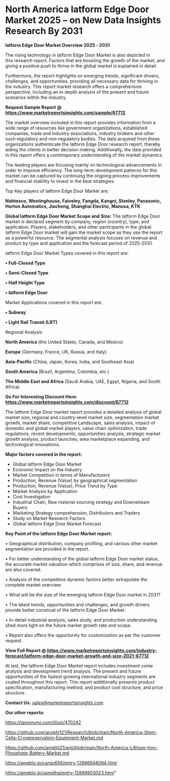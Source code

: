 # North America latform Edge Door Market 2025 – on New Data Insights Research By 2031

<Strong> latform Edge Door Market Overview 2025 - 2031</strong>

The rising technology in latform Edge Door Market is also depicted in this research report. Factors that are boosting the growth of the market, and giving a positive push to thrive in the global market is explained in detail.

Furthermore, the report highlights on emerging trends, significant drivers, challenges, and opportunities, providing all necessary data for thriving in the industry. This report market research offers a comprehensive perspective, including an in-depth analysis of the present and future scenarios within the industry.

<strong>Request Sample Report @ <a href=https://www.marketreportsinsights.com/sample/67712>https://www.marketreportsinsights.com/sample/67712</a></strong>

The market overview included in this report provides information from a wide range of resources like government organizations, established companies, trade and industry associations, industry brokers and other such regulatory and non-regulatory bodies. The data acquired from these organizations authenticate the latform Edge Door research report, thereby aiding the clients in better decision making. Additionally, the data provided in this report offers a contemporary understanding of the market dynamics.

The leading players are focusing mainly on technological advancements in order to improve efficiency. The long-term development patterns for this market can be captured by continuing the ongoing process improvements and financial stability to invest in the best strategies.

Top Key players of latform Edge Door Market are:

<strong>Nabtesco, Westinghouse, Faiveley, Fangda, Kangni, Stanley, Panasonic, Horton Automatics, Jiacheng, Shanghai Electric, Manusa, KTK</strong>

<strong><b>Global latform Edge Door Market Scope and Size:</b></strong>
The latform Edge Door market is declared segment by company, region (country), type, and application. Players, stakeholders, and other participants in the global latform Edge Door market will gain the market scope as they use the report as a powerful resource. The segmental analysis focuses on revenue and product by type and application and the forecast period of 2025-2031.

latform Edge Door Market Types covered in this report are:

<strong>• Full-Closed Type

• Semi-Closed Type

• Half Height Type

• latform Edge Door</strong>

Market Applications covered in this report are:

<strong>• Subway

• Light Rail Transit (LRT)</strong> 

Regional Analysis

<strong>North America</strong> (the United States, Canada, and Mexico)

<strong>Europe</strong> (Germany, France, UK, Russia, and Italy)

<strong>Asia-Pacific</strong> (China, Japan, Korea, India, and Southeast Asia)

<strong>South America</strong> (Brazil, Argentina, Colombia, etc.)

<strong>The Middle East and Africa</strong> (Saudi Arabia, UAE, Egypt, Nigeria, and South Africa)

<strong>Go For Interesting Discount Here: <a href=https://www.marketreportsinsights.com/discount/67712>https://www.marketreportsinsights.com/discount/67712</a></strong>

The latform Edge Door market report provides a detailed analysis of global market size, regional and country-level market size, segmentation market growth, market share, competitive Landscape, sales analysis, impact of domestic and global market players, value chain optimization, trade regulations, recent developments, opportunities analysis, strategic market growth analysis, product launches, area marketplace expanding, and technological innovations.

<strong><b>Major factors covered in the report:</b></strong>
<ul>
  <li>Global latform Edge Door Market </li>
  <li>Economic Impact on the Industry</li>
  <li>Market Competition in terms of Manufacturers</li>
  <li>Production, Revenue (Value) by geographical segmentation</li>
  <li>Production, Revenue (Value), Price Trend by Type</li>
  <li>Market Analysis by Application</li>
  <li>Cost Investigation</li>
  <li>Industrial Chain, Raw material sourcing strategy and Downstream Buyers</li>
  <li>Marketing Strategy comprehension, Distributors and Traders</li>
  <li>Study on Market Research Factors</li>
  <li>Global latform Edge Door Market Forecast</li>
</ul>

<strong><b>Key Point of the latform Edge Door Market report:</b></strong>

• Geographical distribution, company profiling, and various other market segmentation are provided in the report.

• For better understanding of the global latform Edge Door market status, the accurate market valuation which comprises of size, share, and revenue are also covered.

• Analysis of the competitive dynamic factors better extrapolate the complete market overview

• What will be the size of the emerging latform Edge Door market in 2031?

• The latest trends, opportunities and challenges, and growth drivers provide better construal of the latform Edge Door Market.

• In-detail industrial analysis, sales study, and production understanding shed more light on the future market growth rate and scope.

• Report also offers the opportunity for customization as per the customer request.

<strong><b>View Full Report @ <a href=https://www.marketreportsinsights.com/industry-forecast/latform-edge-door-market-growth-and-size-2021-67712>https://www.marketreportsinsights.com/industry-forecast/latform-edge-door-market-growth-and-size-2021-67712</a></b></strong>


At last, the latform Edge Door Market report includes investment come analysis and development trend analysis. The present and future opportunities of the fastest growing international industry segments are coated throughout this report. This report additionally presents product specification, manufacturing method, and product cost structure, and price structure.

<strong>Contact Us:</strong>
sales@marketreportsinsights.com

<strong>Our other reports:</strong>

<a href=https://tanomuno.com/illust/470242>https://tanomuno.com/illust/470242</a>

<a href=https://github.com/anokhi121/Research/blob/main/North-America-Stem-Cells-Cryopreservation-Equipment-Market.md>https://github.com/anokhi121/Research/blob/main/North-America-Stem-Cells-Cryopreservation-Equipment-Market.md</a>

<a href=https://github.com/anjaliiii21/anjj/blob/main/North-America-Lithium-Iron-Phosphate-Battery-Market.md>https://github.com/anjaliiii21/anjj/blob/main/North-America-Lithium-Iron-Phosphate-Battery-Market.md</a>

<a href=https://ameblo.jp/cargo656/entry-12886948084.html>https://ameblo.jp/cargo656/entry-12886948084.html</a>

<a href=https://ameblo.jp/samidha/entry-12886903023.html>https://ameblo.jp/samidha/entry-12886903023.html</a>"
